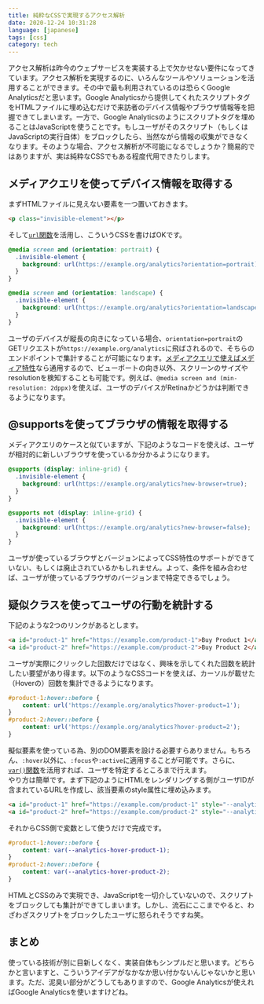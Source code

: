 ```yaml
---
title: 純粋なCSSで実現するアクセス解析
date: 2020-12-24 10:31:28
language: [japanese]
tags: [css]
category: tech
---
```


アクセス解析は昨今のウェブサービスを実装する上で欠かせない要件になってきています。アクセス解析を実現するのに、いろんなツールやソリューションを活用することができます。その中で最も利用されているのは恐らくGoogle Analyticsだと思います。Google Analyticsから提供してくれたスクリプトタグをHTMLファイルに埋め込むだけで来訪者のデバイス情報やブラウザ情報等を把握できてしまいます。一方で、Google Analyticsのようにスクリプトタグを埋めることはJavaScriptを使うことです。もしユーザがそのスクリプト（もしくはJavaScriptの実行自体）をブロックしたら、当然ながら情報の収集ができなくなります。そのような場合、アクセス解析が不可能になるでしょうか？簡易的ではありますが、実は純粋なCSSでもある程度代用できたりします。

## メディアクエリを使ってデバイス情報を取得する

まずHTMLファイルに見えない要素を一つ置いておきます。

```html
<p class="invisible-element"></p>
```

そして[`url`関数](https://developer.mozilla.org/ja/docs/Web/CSS/url())を活用し、こういうCSSを書けばOKです。

```css
@media screen and (orientation: portrait) {
  .invisible-element {
    background: url(https://example.org/analytics?orientation=portrait);
  }
}

@media screen and (orientation: landscape) {
  .invisible-element {
    background: url(https://example.org/analytics?orientation=landscape);
  }
}
```

ユーザのデバイスが縦長の向きになっている場合、`orientation=portrait`のGETリクエストが`https://example.org/analytics`に飛ばされるので、そちらのエンドポイントで集計することが可能になります。[メディアクエリで使えばメディア特性](https://developer.mozilla.org/ja/docs/Web/CSS/@media#Media_features)なら通用するので、ビューポートの向き以外、スクリーンのサイズやresolutionを検知することも可能です。例えば、`@media screen and (min-resolution: 2dppx)`を使えば、ユーザのデバイスがRetinaかどうかは判断できるようになります。

## @supportsを使ってブラウザの情報を取得する

メディアクエリのケースと似ていますが、下記のようなコードを使えば、ユーザが相対的に新しいブラウザを使っているか分かるようになります。

```css
@supports (display: inline-grid) {
  .invisible-element {
    background: url(https://example.org/analytics?new-browser=true);
  }
}

@supports not (display: inline-grid) {
  .invisible-element {
    background: url(https://example.org/analytics?new-browser=false);
  }
}
```

ユーザが使っているブラウザとバージョンによってCSS特性のサポートができていない、もしくは廃止されているかもしれません。よって、条件を組み合わせば、ユーザが使っているブラウザのバージョンまで特定できるでしょう。

## 疑似クラスを使ってユーザの行動を統計する

下記のような2つのリンクがあるとします。

```html
<a id="product-1" href="https://example.com/product-1">Buy Product 1</a>
<a id="product-2" href="https://example.com/product-2">Buy Product 2</a>
```

ユーザが実際にクリックした回数だけではなく、興味を示してくれた回数を統計したい要望があり得ます。以下のようなCSSコードを使えば、カーソルが載せた（Hoverの）回数を集計できるようになります。

```css
#product-1:hover::before {
    content: url('https://example.org/analytics?hover-product=1');
}
#product-2:hover::before {
    content: url('https://example.org/analytics?hover-product=2');
}
```

擬似要素を使っている為、別のDOM要素を設ける必要すらありません。もちろん、`:hover`以外に、`:focus`や`:active`に適用することが可能です。さらに、[`var()`関数](https://developer.mozilla.org/ja/docs/Web/CSS/var())を活用すれば、ユーザを特定するところまで行えます。  
やり方は簡単です。まず下記のようにHTMLをレンダリングする側がユーザIDが含まれているURLを作成し、該当要素のstyle属性に埋め込みます。

```html
<a id="product-1" href="https://example.com/product-1" style="--analytics-hover-product-1: url('https://example.org/analytics?user-id=10000&hover-product=1');">Buy Product 1</a>
<a id="product-2" href="https://example.com/product-2" style="--analytics-hover-product-2: url('https://example.org/analytics?user-id=10000&hover-product=2');">Buy Product 2</a>
```

それからCSS側で変数として使うだけで完成です。

```css
#product-1:hover::before {
    content: var(--analytics-hover-product-1);
}
#product-2:hover::before {
    content: var(--analytics-hover-product-2);
}
```

HTMLとCSSのみで実現でき、JavaScriptを一切介していないので、スクリプトをブロックしても集計ができてしまいます。しかし、流石にここまでやると、わざわざスクリプトをブロックしたユーザに怒られそうですね笑。

## まとめ

使っている技術が別に目新しくなく、実装自体もシンプルだと思います。どちらかと言いますと、こういうアイデアがなかなか思い付かないんじゃないかと思います。ただ、泥臭い部分がどうしてもありますので、Google Analyticsが使えればGoogle Analyticsを使いますけどね。
